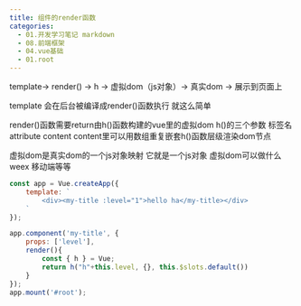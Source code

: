 ```yaml
---
title: 组件的render函数
categories:
  - 01.开发学习笔记 markdown
  - 08.前端框架
  - 04.vue基础
  - 01.root
---
```


template-> render() -> h -> 虚拟dom（js对象）-> 真实dom -> 展示到页面上

template 会在后台被编译成render()函数执行
就这么简单

render()函数需要return由h()函数构建的vue里的虚拟dom
h()的三个参数 标签名 attribute content
content里可以用数组重复嵌套h()函数层级渲染dom节点

虚拟dom是真实dom的一个js对象映射 它就是一个js对象
虚拟dom可以做什么
weex 移动端等等

```js
const app = Vue.createApp({
    template: `
        <div><my-title :level="1">hello ha</my-title></div>
    `
});

app.component('my-title', {
    props: ['level'],
    render(){
        const { h } = Vue;
        return h("h"+this.level, {}, this.$slots.default())
    }
});
app.mount('#root');
```